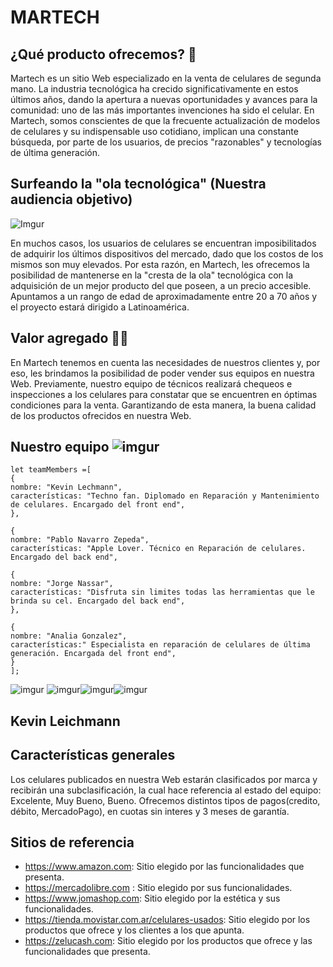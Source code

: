 # MARTECH
## ¿Qué producto ofrecemos? :iphone:
Martech es un sitio Web especializado en la venta de celulares de segunda mano. La industria tecnológica ha crecido significativamente en estos últimos años, dando la apertura a nuevas oportunidades y avances para la comunidad: uno de las más importantes invenciones ha sido el celular. En Martech, somos conscientes de que la frecuente actualización de modelos de celulares y su indispensable uso cotidiano, implican una constante búsqueda, por parte de los usuarios, de precios "razonables" y tecnologías de última generación.


## Surfeando la "ola tecnológica" (Nuestra audiencia objetivo) 
![Imgur](https://i.imgur.com/I7SfAoj.jpg[/img])

En muchos casos, los usuarios de celulares se encuentran imposibilitados de adquirir los últimos dispositivos del mercado, dado que los costos de los mismos son muy elevados. Por esta razón, en Martech, les ofrecemos la posibilidad de mantenerse en la "cresta de la ola" tecnológica con la adquisición de un mejor producto del que poseen, a un precio accesible.
Apuntamos a un rango de edad de aproximadamente entre 20 a 70 años y el proyecto estará dirigido a Latinoamérica.


## Valor agregado :raised_hands::calling:

En Martech tenemos en cuenta las necesidades de nuestros clientes y, por eso, les brindamos la posibilidad de poder vender sus equipos en nuestra Web. Previamente, nuestro equipo de técnicos realizará chequeos e inspecciones a los celulares para constatar que se encuentren en óptimas condiciones para la venta. Garantizando de esta manera, la buena calidad de los productos ofrecidos en nuestra Web.


## Nuestro equipo ![imgur](https://i.imgur.com/mRZqh0U.jpg[/img])

```
let teamMembers =[
{
nombre: "Kevin Lechmann",
características: "Techno fan. Diplomado en Reparación y Mantenimiento de celulares. Encargado del front end",
},

{
nombre: "Pablo Navarro Zepeda",
características: "Apple Lover. Técnico en Reparación de celulares. Encargado del back end",

{
nombre: "Jorge Nassar",
características: "Disfruta sin limites todas las herramientas que le brinda su cel. Encargado del back end",
},

{
nombre: "Analia Gonzalez",
características:" Especialista en reparación de celulares de última generación. Encargada del front end",
}
];
```


![imgur](https://i.imgur.com/p2JC0Yv.jpg[/img]) ![imgur](https://i.imgur.com/GUWampO.jpg[/img])![imgur](https://i.imgur.com/LXPfzYn.jpg[/img])![imgur](https://i.imgur.com/hVJyBXT.jpg[/img]) 
## Kevin Leichmann 

## Características generales
Los celulares publicados en nuestra Web estarán clasificados por marca y recibirán una subclasificación, la cual hace referencia al estado del equipo: Excelente, Muy Bueno, Bueno. Ofrecemos distintos tipos de pagos(credito, débito, MercadoPago), en cuotas sin interes y 3 meses de garantía.

## Sitios de referencia

* https://www.amazon.com: Sitio elegido por las funcionalidades que presenta.
* https://mercadolibre.com : Sitio elegido por sus funcionalidades.
* https://www.jomashop.com: Sitio elegido por la estética y sus funcionalidades.
* https://tienda.movistar.com.ar/celulares-usados: Sitio elegido por los productos que ofrece y los clientes a los que apunta.
* https://zelucash.com: Sitio elegido por los productos que ofrece y las funcionalidades que presenta.



